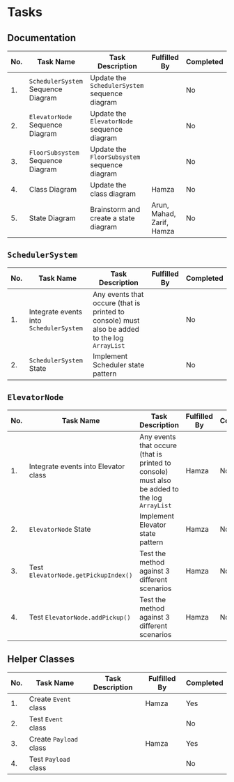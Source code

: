 # Tasks

## Documentation

| No. | Task Name | Task Description | Fulfilled By | Completed |
|-|-|-|-|-|
|1.| `SchedulerSystem` Sequence Diagram | Update the `SchedulerSystem` sequence diagram | | No |
|2.| `ElevatorNode` Sequence Diagram | Update the `ElevatorNode` sequence diagram | | No |
|3.| `FloorSubsystem` Sequence Diagram | Update the `FloorSubsystem` sequence diagram | | No |
|4.| Class Diagram | Update the class diagram | Hamza | No |
|5.| State Diagram | Brainstorm and create a state diagram | Arun, Mahad, Zarif, Hamza | No |

## `SchedulerSystem`

| No. | Task Name | Task Description | Fulfilled By | Completed |
|-|-|-|-|-|
|1.| Integrate events into `SchedulerSystem` | Any events that occure (that is printed to console) must also be added to the log `ArrayList` | | No |
|2.| `SchedulerSystem` State | Implement Scheduler state pattern | | No |

## `ElevatorNode`

| No. | Task Name | Task Description | Fulfilled By | Completed |
|-|-|-|-|-|
|1.| Integrate events into Elevator class | Any events that occure (that is printed to console) must also be added to the log `ArrayList` | Hamza | No |
|2.| `ElevatorNode` State | Implement Elevator state pattern | Hamza | No |
|3.| Test `ElevatorNode.getPickupIndex()` | Test the method against 3 different scenarios | Hamza | No |
|4.| Test `ElevatorNode.addPickup()` | Test the method against 3 different scenarios | Hamza | No |

## Helper Classes

| No. | Task Name | Task Description | Fulfilled By | Completed |
|-|-|-|-|-|
|1.| Create `Event` class | | Hamza | Yes |
|2.| Test `Event` class | | | No |
|3.| Create `Payload` class | | Hamza | Yes |
|4.| Test `Payload` class | | | No |
